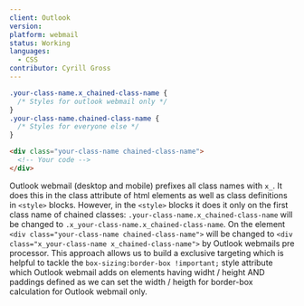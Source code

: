 ```yaml
---
client: Outlook
version:
platform: webmail
status: Working
languages:
  - CSS
contributor: Cyrill Gross
---
```


```css
.your-class-name.x_chained-class-name {
  /* Styles for outlook webmail only */
}
.your-class-name.chained-class-name {
  /* Styles for everyone else */
}
```

```html
<div class="your-class-name chained-class-name">
  <!-- Your code -->
</div>
```

Outlook webmail (desktop and mobile) prefixes all class names with `x_`. It does this in the class attribute of html elements as well as class definitions in `<style>` blocks. However, in the `<style>` blocks it does it only on the first class name of chained classes: `.your-class-name.x_chained-class-name` will be changed to `.x_your-class-name.x_chained-class-name`. On the element `<div class="your-class-name chained-class-name">` will be changed to `<div class="x_your-class-name x_chained-class-name">` by Outlook webmails pre processor. 
This approach allows us to build a exclusive targeting which is helpful to tackle the `box-sizing:border-box !important;` style attribute which Outlook webmail adds on elements having widht / height AND paddings defined as we can set the width / heigth for border-box calculation for Outlook webmail only.